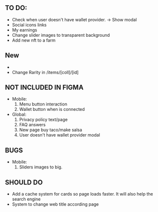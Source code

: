 ## TO DO:
- Check when user doesn't have wallet provider. -> Show modal
- Social icons links
- My earnings
- Change slider images to transparent background
- Add new nft to a farm


## New
- 
- Change Rarity in /items/[coll]/[id]
## NOT INCLUDED IN FIGMA
- Mobile:
    1. Menu button interaction
    2. Wallet button when is connected
- Global:
    1. Privacy policy text/page
    2. FAQ answers
    3. New page buy taco/make salsa
    4. User doesn't have wallet provider modal

## BUGS

- Mobile:
    1. Sliders images to big.


## SHOULD DO
- Add a cache system for cards so page loads faster. It will also help the search engine
- System to change web title according page